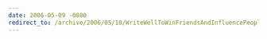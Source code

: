 ```yaml
---
date: 2006-05-09 -0800
redirect_to: /archive/2006/05/10/WriteWellToWinFriendsAndInfluencePeople.aspx/
---
```

